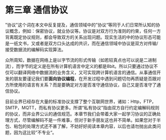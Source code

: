 # 第三章 通信协议

"协议"这个词在本文中反复提及，通信领域中的”协议“等同于人们日常所认知的协议概念，例如：保密协议，就业协议等。协议是对双方行为准则的约束，任何一方背离既定协议规则，都会导致双方的关系出现问题。现实生活的中的协议形态可能是一纸文书，又或者是双方口头达成的共识，而在通信领域中协议是双方对传输/接受数据流的编解码实现算法。

众所周知，数据在网络上是以字节流的形式传输（如若较真点也可以说是二进制流），而字节的定义是在所有计算机语言中定义的都是8bit。所以只要通过协议不仅可以翻译网络中数据流的业务含义，又可实现跨计算机语言的通信。从事通信开发的朋友要谨记我们要**面向协议编程**，在开发过程中遇到问题切勿再质疑是否跟对方所使用的语言有关系？而是要确定对方是否准守通信协议，自己又是否准守了通信协议。

目前业界已经存在大量的标准协议支撑了整个互联网世界，诸如：Http，FTP，SMTP，MQTT，而私有协议更多。所谓“私有协议”指由双方自行约定编解码规则的协议，而非业界公认的通信规范。本章节我们会带着大家一起学习协议的正确处理方式，尽管编解码不是一件难事，但对于新手朋友这也并不简单。如果您对于半包、粘包的处理方式还不甚了解，不妨好好阅读本章内容，以后也请勿抛出此类问题，因为这比较”不专业“。

